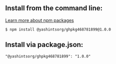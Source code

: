 ## Install from the command line:

[Learn more about npm packages](https://docs.github.com/articles/configuring-npm-for-use-with-github-package-registry/)

`$ npm install @yashintsorg/ghpkg468781899@1.0.0`

## Install via package.json:

`"@yashintsorg/ghpkg468781899": "1.0.0"`
